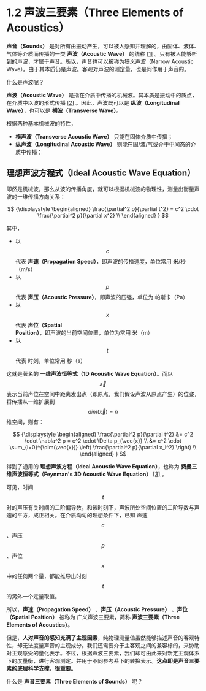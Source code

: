 
# 1.2 声波三要素（Three Elements of Acoustics）

**声音（Sounds）** 是对所有由振动产生，可以被人感知并理解的，由固体、液体、气体等介质而传播的一类 **声波（Acoustic Wave）** 的统称 [\[1\]][ref] 。只有被人能够听到的声波，才属于声音。所以，声音也可以被称为狭义声波（Narrow Acoustic Wave）。由于其本质仍是声波。客观对声波的测定量，也是同作用于声音的。

什么是声波呢？

**声波（Acoustic Wave）** 是指在介质中传播的机械波。其本质是振动中的质点，在介质中以波的形式传播 [\[2\]][ref] 。因此，声波既可以是 **纵波（Longitudinal Wave）**，也可以是 **横波（Transverse Wave）**。

根据两种基本机械波的特性，
- **横声波（Transverse Acoustic Wave）** 只能在固体介质中传播；
- **纵声波（Longitudinal Acoustic Wave）** 则能在固/液/气或介于中间态的介质中传播；

## **理想声波方程式（Ideal Acoustic Wave Equation）**

即然是机械波，那么从波的传播角度，就可以根据机械波的物理性，测量出衡量声波的一维传播方向关系：

$$
{\displaystyle 
 \begin{aligned}
   \frac{\partial^2 p}{\partial t^2} = c^2 \cdot \frac{\partial^2 p}{\partial x^2} \\
 \end{aligned}
}
$$

其中，
- 以 $$c$$ 代表 **声速（Propagation Speed）**，即声波的传播速度，单位常用 米/秒（m/s）
- 以 $$p$$ 代表 **声压（Acoustic Pressure）**，即声波的压强，单位为 帕斯卡（Pa）
- 以 $$x$$ 代表 **声位（Spatial Position）**，即声波的当前空间位置，单位为常用 米（m）
- 以 $$t$$ 代表 时刻，单位常用 秒（s）

这就是著名的 **一维声波恒等式（1D Acoustic Wave Equation）**。而以 $$\vec{x}$$ 表示当前声位在空间中距离发出点（即原点，我们假设声波从原点产生）的位姿，将传播从一维扩展到 $$dim(\vec{x}) = n$$ 维空间，则有：

$$
{\displaystyle 
 \begin{aligned}
   \frac{\partial^2 p}{\partial t^2} 
        &= c^2 \cdot \nabla^2 p = c^2 \cdot \Delta p_{\vec{x}} \\
        &= c^2 \cdot \sum_{i=0}^{\dim(\vec{x})} \left( \frac{\partial^2 p}{\partial x_i^2} \right) \\
 \end{aligned}
}
$$

得到了通用的 **理想声波方程（Ideal Acoustic Wave Equation）**，也称为 **费曼三维声波恒等式（Feynman's 3D Acoustic Wave Equation）** [\[3\]][ref] 。

可见，时间 $$t$$ 时的声压有关时间的二阶偏导数，和该时刻下，声波所处空间位置的二阶导数与声速的平方，成正相关。在介质均匀的理想条件下，已知 声速 $$c$$ 、声压 $$p$$ 、声位 $$x$$ 中的任何两个量，都能推导出时刻 $$t$$ 的另外一个定量取值。

所以，**声速（Propagation Speed）** 、**声压（Acoustic Pressure）** 、**声位（Spatial Position）** 被称为 广义声波三要素，简称 **声波三要素（Three Elements of Acoustics）**。

但是，**人对声音的感知充满了主观因素**，纯物理测量值虽然能够描述声音的客观特性，却无法度量声音的主观成分。我们还需要介于主客观之间的兼容标的，来协助对主观感受的量化表示。不过，根据声波三要素，我们却可由此来对新定主观体系下的度量衡，进行客观测定。并用于不同参考系下的转换表示。**这点即是声音三要素的底层科学支撑，很重要。**

什么是 **声音三要素（Three Elements of Sounds）** 呢？


[ref]: References_1.md